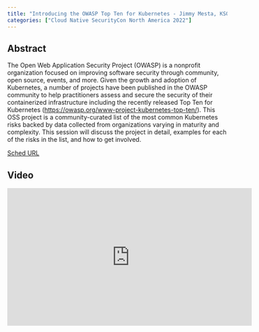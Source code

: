 ```yaml
---
title: "Introducing the OWASP Top Ten for Kubernetes - Jimmy Mesta, KSOC Labs, Inc."
categories: ["Cloud Native SecurityCon North America 2022"]
---
```


## Abstract

The Open Web Application Security Project (OWASP) is a nonprofit organization focused on improving software security through community, open source, events, and more. Given the growth and adoption of Kubernetes, a number of projects have been published in the OWASP community to help practitioners assess and secure the security of their containerized infrastructure including the recently released Top Ten for Kubernetes (https://owasp.org/www-project-kubernetes-top-ten/). This OSS project is a community-curated list of the most common Kubernetes risks backed by data collected from organizations varying in maturity and complexity. This session will discuss the project in detail, examples for each of the risks in the list, and how to get involved.

[Sched URL](https://cloudnativesecurityconna22.sched.com/event/6f8fd0d4845a0e9ac940418a1929bab2)

## Video

<iframe width='560' height='315' src='https://www.youtube.com/embed/wE5Nim3DVjk' frameborder='0' allow='accelerometer; autoplay; encrypted-media; gyroscope; picture-in-picture' allowfullscreen></iframe>
